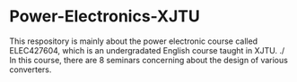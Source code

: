 # Power-Electronics-XJTU
This respository is mainly about the power electronic course called ELEC427604, which is an undergradated English course taught in XJTU. ./
In this course, there are 8 seminars concerning about the design of various converters. 
